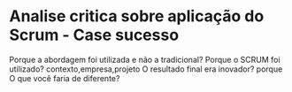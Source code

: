 # Analise critica sobre aplicação do Scrum - Case sucesso

Porque a abordagem foi utilizada e não a tradicional?
Porque o SCRUM foi utilizado? contexto,empresa,projeto
O resultado final era inovador? porque
O que você faria de diferente?
